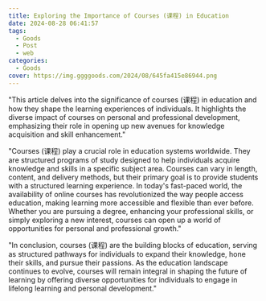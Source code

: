 ```yaml
---
title: Exploring the Importance of Courses (课程) in Education
date: 2024-08-28 06:41:57
tags:
  - Goods
  - Post
  - web
categories:
  - Goods
cover: https://img.ggggoods.com/2024/08/645fa415e86944.png
---
```


"This article delves into the significance of courses (课程) in education and how they shape the learning experiences of individuals. It highlights the diverse impact of courses on personal and professional development, emphasizing their role in opening up new avenues for knowledge acquisition and skill enhancement."

"Courses (课程) play a crucial role in education systems worldwide. They are structured programs of study designed to help individuals acquire knowledge and skills in a specific subject area. Courses can vary in length, content, and delivery methods, but their primary goal is to provide students with a structured learning experience. In today's fast-paced world, the availability of online courses has revolutionized the way people access education, making learning more accessible and flexible than ever before. Whether you are pursuing a degree, enhancing your professional skills, or simply exploring a new interest, courses can open up a world of opportunities for personal and professional growth."

"In conclusion, courses (课程) are the building blocks of education, serving as structured pathways for individuals to expand their knowledge, hone their skills, and pursue their passions. As the education landscape continues to evolve, courses will remain integral in shaping the future of learning by offering diverse opportunities for individuals to engage in lifelong learning and personal development."
